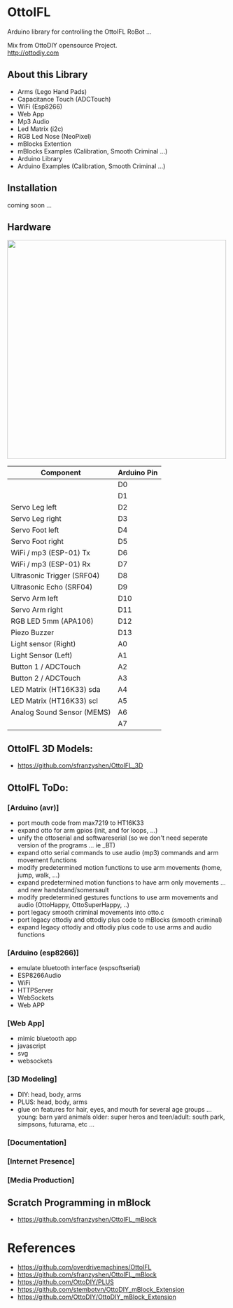 # OttoIFL
Arduino library for controlling the OttoIFL RoBot ...

Mix from OttoDIY opensource Project.  
http://ottodiy.com 

## About this Library
- Arms (Lego Hand Pads)
- Capacitance Touch (ADCTouch)
- WiFi (Esp8266)
- Web App
- Mp3 Audio 
- Led Matrix (i2c)
- RGB Led Nose (NeoPixel)
- mBlocks Extention
- mBlocks Examples (Calibration, Smooth Criminal ...)
- Arduino Library
- Arduino Examples (Calibration, Smooth Criminal ...)

## Installation
coming soon ...

## Hardware
<img src="https://github.com/sfranzyshen/OttoIFL/blob/master/extras/media/connection.png" width="500" align="center">

 |  Component                    | Arduino Pin |
 | --- | --- |
 |                               | D0          |
 |                               | D1          |
 |  Servo Leg left               | D2          |
 |  Servo Leg right              | D3          |
 |  Servo Foot left              | D4          |
 |  Servo Foot right             | D5          |
 |  WiFi / mp3 (ESP-01)    Tx    | D6          |
 |  WiFi / mp3 (ESP-01)    Rx    | D7          |
 |  Ultrasonic Trigger (SRF04)   | D8          |
 |  Ultrasonic Echo (SRF04)      | D9          |
 |  Servo Arm left               | D10         |
 |  Servo Arm right              | D11         |
 |  RGB LED  5mm (APA106)        | D12         |
 |  Piezo Buzzer                 | D13         |
 |  Light sensor (Right)         | A0          |
 |  Light Sensor (Left)          | A1          |
 |  Button 1 / ADCTouch          | A2          |
 |  Button 2 / ADCTouch          | A3          |
 |  LED Matrix (HT16K33)  sda    | A4          |
 |  LED Matrix (HT16K33)  scl    | A5          |
 |  Analog Sound Sensor (MEMS)   | A6          |
 |                               | A7          |
 
## OttoIFL 3D Models:
- https://github.com/sfranzyshen/OttoIFL_3D

## OttoIFL ToDo:
### [Arduino (avr)]
- port mouth code from max7219 to HT16K33
- expand otto for arm gpios (init, and for loops, ...)
- unify the ottoserial and softwareserial (so we don't need seperate version of the programs ... ie _BT)
- expand otto serial commands to use audio (mp3) commands and arm movement functions
- modify predetermined motion functions to use arm movements (home, jump, walk, ...)
- expand predetermined motion functions to have arm only movements ... and new handstand/somersault
- modify predetermined gestures functions to use arm movements and audio (OttoHappy, OttoSuperHappy, ..)
- port legacy smooth criminal movements into otto.c
- port legacy ottodiy and ottodiy plus code to mBlocks (smooth criminal)
- expand legacy ottodiy and ottodiy plus code to use arms and audio functions
### [Arduino (esp8266)]
- emulate bluetooth interface (espsoftserial)
- ESP8266Audio
- WiFi
- HTTPServer
- WebSockets
- Web APP
### [Web App]
- mimic bluetooth app
- javascript
- svg
- websockets
### [3D Modeling]
- DIY: head, body, arms
- PLUS: head, body, arms
- glue on features for hair, eyes, and mouth for several age groups ...  young: barn yard animals  older: super heros and  teen/adult: south park, simpsons, futurama, etc ... 

### [Documentation]
### [Internet Presence]
### [Media Production]

## Scratch Programming in mBlock 
- https://github.com/sfranzyshen/OttoIFL_mBlock

# References
- https://github.com/overdrivemachines/OttoIFL
- https://github.com/sfranzyshen/OttoIFL_mBlock
- https://github.com/OttoDIY/PLUS
- https://github.com/stembotvn/OttoDIY_mBlock_Extension
- https://github.com/OttoDIY/OttoDIY_mBlock_Extension
